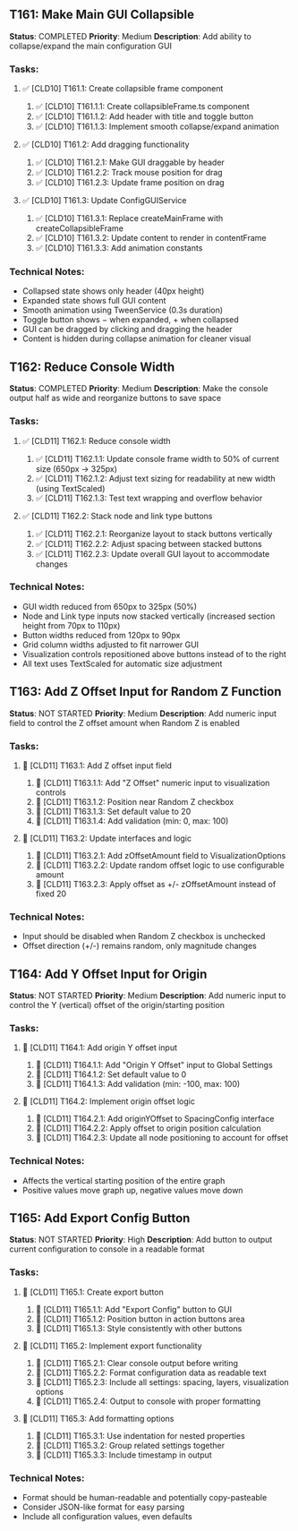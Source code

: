 ## T161: Make Main GUI Collapsible

**Status**: COMPLETED
**Priority**: Medium
**Description**: Add ability to collapse/expand the main configuration GUI

### Tasks:

1. ✅ [CLD10] T161.1: Create collapsible frame component

   1. ✅ [CLD10] T161.1.1: Create collapsibleFrame.ts component
   2. ✅ [CLD10] T161.1.2: Add header with title and toggle button
   3. ✅ [CLD10] T161.1.3: Implement smooth collapse/expand animation

2. ✅ [CLD10] T161.2: Add dragging functionality

   1. ✅ [CLD10] T161.2.1: Make GUI draggable by header
   2. ✅ [CLD10] T161.2.2: Track mouse position for drag
   3. ✅ [CLD10] T161.2.3: Update frame position on drag

3. ✅ [CLD10] T161.3: Update ConfigGUIService

   1. ✅ [CLD10] T161.3.1: Replace createMainFrame with createCollapsibleFrame
   2. ✅ [CLD10] T161.3.2: Update content to render in contentFrame
   3. ✅ [CLD10] T161.3.3: Add animation constants

### Technical Notes:

- Collapsed state shows only header (40px height)
- Expanded state shows full GUI content
- Smooth animation using TweenService (0.3s duration)
- Toggle button shows − when expanded, + when collapsed
- GUI can be dragged by clicking and dragging the header
- Content is hidden during collapse animation for cleaner visual

## T162: Reduce Console Width

**Status**: COMPLETED
**Priority**: Medium
**Description**: Make the console output half as wide and reorganize buttons to save space

### Tasks:

1. ✅ [CLD11] T162.1: Reduce console width
   1. ✅ [CLD11] T162.1.1: Update console frame width to 50% of current size (650px → 325px)
   2. ✅ [CLD11] T162.1.2: Adjust text sizing for readability at new width (using TextScaled)
   3. ✅ [CLD11] T162.1.3: Test text wrapping and overflow behavior

2. ✅ [CLD11] T162.2: Stack node and link type buttons
   1. ✅ [CLD11] T162.2.1: Reorganize layout to stack buttons vertically
   2. ✅ [CLD11] T162.2.2: Adjust spacing between stacked buttons
   3. ✅ [CLD11] T162.2.3: Update overall GUI layout to accommodate changes

### Technical Notes:

- GUI width reduced from 650px to 325px (50%)
- Node and Link type inputs now stacked vertically (increased section height from 70px to 110px)
- Button widths reduced from 120px to 90px
- Grid column widths adjusted to fit narrower GUI
- Visualization controls repositioned above buttons instead of to the right
- All text uses TextScaled for automatic size adjustment

## T163: Add Z Offset Input for Random Z Function

**Status**: NOT STARTED
**Priority**: Medium
**Description**: Add numeric input field to control the Z offset amount when Random Z is enabled

### Tasks:

1. 🔲 [CLD11] T163.1: Add Z offset input field
   1. 🔲 [CLD11] T163.1.1: Add "Z Offset" numeric input to visualization controls
   2. 🔲 [CLD11] T163.1.2: Position near Random Z checkbox
   3. 🔲 [CLD11] T163.1.3: Set default value to 20
   4. 🔲 [CLD11] T163.1.4: Add validation (min: 0, max: 100)

2. 🔲 [CLD11] T163.2: Update interfaces and logic
   1. 🔲 [CLD11] T163.2.1: Add zOffsetAmount field to VisualizationOptions
   2. 🔲 [CLD11] T163.2.2: Update random offset logic to use configurable amount
   3. 🔲 [CLD11] T163.2.3: Apply offset as +/- zOffsetAmount instead of fixed 20

### Technical Notes:

- Input should be disabled when Random Z checkbox is unchecked
- Offset direction (+/-) remains random, only magnitude changes

## T164: Add Y Offset Input for Origin

**Status**: NOT STARTED
**Priority**: Medium
**Description**: Add numeric input to control the Y (vertical) offset of the origin/starting position

### Tasks:

1. 🔲 [CLD11] T164.1: Add origin Y offset input
   1. 🔲 [CLD11] T164.1.1: Add "Origin Y Offset" input to Global Settings
   2. 🔲 [CLD11] T164.1.2: Set default value to 0
   3. 🔲 [CLD11] T164.1.3: Add validation (min: -100, max: 100)

2. 🔲 [CLD11] T164.2: Implement origin offset logic
   1. 🔲 [CLD11] T164.2.1: Add originYOffset to SpacingConfig interface
   2. 🔲 [CLD11] T164.2.2: Apply offset to origin position calculation
   3. 🔲 [CLD11] T164.2.3: Update all node positioning to account for offset

### Technical Notes:

- Affects the vertical starting position of the entire graph
- Positive values move graph up, negative values move down

## T165: Add Export Config Button

**Status**: NOT STARTED
**Priority**: High
**Description**: Add button to output current configuration to console in a readable format

### Tasks:

1. 🔲 [CLD11] T165.1: Create export button
   1. 🔲 [CLD11] T165.1.1: Add "Export Config" button to GUI
   2. 🔲 [CLD11] T165.1.2: Position button in action buttons area
   3. 🔲 [CLD11] T165.1.3: Style consistently with other buttons

2. 🔲 [CLD11] T165.2: Implement export functionality
   1. 🔲 [CLD11] T165.2.1: Clear console output before writing
   2. 🔲 [CLD11] T165.2.2: Format configuration data as readable text
   3. 🔲 [CLD11] T165.2.3: Include all settings: spacing, layers, visualization options
   4. 🔲 [CLD11] T165.2.4: Output to console with proper formatting

3. 🔲 [CLD11] T165.3: Add formatting options
   1. 🔲 [CLD11] T165.3.1: Use indentation for nested properties
   2. 🔲 [CLD11] T165.3.2: Group related settings together
   3. 🔲 [CLD11] T165.3.3: Include timestamp in output

### Technical Notes:

- Format should be human-readable and potentially copy-pasteable
- Consider JSON-like format for easy parsing
- Include all configuration values, even defaults
